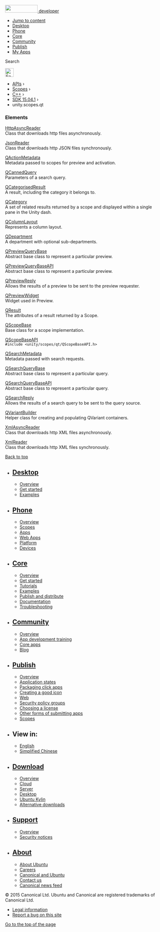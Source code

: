 <a href="https://developer.ubuntu.com/" class="logo-ubuntu"><img src="https://developer.ubuntu.com/assets/sites/ubuntu/latest/u/img/logos/logo-ubuntu-orange.svg" width="106" height="25" /> <span>developer</span></a>

-   [Jump to content](index.html#main-content)
-   [Desktop](https://developer.ubuntu.com/en/desktop/)
-   [Phone](https://developer.ubuntu.com/en/phone/)
-   [Core](https://developer.ubuntu.com/core)
-   [Community](https://developer.ubuntu.com/en/community/)
-   [Publish](https://developer.ubuntu.com/en/publish/)
-   [My Apps](https://myapps.developer.ubuntu.com/)

Search

<img src="https://developer.ubuntu.com/assets/sites/ubuntu/latest/u/img/search-white.svg" alt="Search" height="28" />

-   [APIs](../../../../index.html) ›
-   [Scopes](../../../index.html) ›
-   [C++](../../index.html) ›
-   <a href="../index.html" class="sub-nav-item">SDK 15.04.1</a> ›
-   unity.scopes.qt

<!-- -->

### Elements

[HttpAsyncReader](../unity.scopes.qt.HttpAsyncReader/index.html)  
Class that downloads http files asynchronously.

[JsonReader](../unity.scopes.qt.JsonReader/index.html)  
Class that downloads http JSON files synchronously.

[QActionMetadata](../unity.scopes.qt.QActionMetadata/index.html)  
Metadata passed to scopes for preview and activation.

[QCannedQuery](../unity.scopes.qt.QCannedQuery/index.html)  
Parameters of a search query.

[QCategorisedResult](../unity.scopes.qt.QCategorisedResult/index.html)  
A result, including the category it belongs to.

[QCategory](../unity.scopes.qt.QCategory/index.html)  
A set of related results returned by a scope and displayed within a single pane in the Unity dash.

[QColumnLayout](../unity.scopes.qt.QColumnLayout/index.html)  
Represents a column layout.

[QDepartment](../unity.scopes.qt.QDepartment/index.html)  
A department with optional sub-departments.

[QPreviewQueryBase](../unity.scopes.qt.QPreviewQueryBase/index.html)  
Abstract base class to represent a particular preview.

[QPreviewQueryBaseAPI](../unity.scopes.qt.QPreviewQueryBaseAPI/index.html)  
Abstract base class to represent a particular preview.

[QPreviewReply](../unity.scopes.qt.QPreviewReply/index.html)  
Allows the results of a preview to be sent to the preview requester.

[QPreviewWidget](../unity.scopes.qt.QPreviewWidget/index.html)  
Widget used in Preview.

[QResult](../unity.scopes.qt.QResult/index.html)  
The attributes of a result returned by a Scope.

[QScopeBase](../unity.scopes.qt.QScopeBase/index.html)  
Base class for a scope implementation.

[QScopeBaseAPI](../unity.scopes.qt.QScopeBaseAPI/index.html)  
`#include <unity/scopes/qt/QScopeBaseAPI.h>`

[QSearchMetadata](../unity.scopes.qt.QSearchMetadata/index.html)  
Metadata passed with search requests.

[QSearchQueryBase](../unity.scopes.qt.QSearchQueryBase/index.html)  
Abstract base class to represent a particular query.

[QSearchQueryBaseAPI](../unity.scopes.qt.QSearchQueryBaseAPI/index.html)  
Abstract base class to represent a particular query.

[QSearchReply](../unity.scopes.qt.QSearchReply/index.html)  
Allows the results of a search query to be sent to the query source.

[QVariantBuilder](../unity.scopes.qt.QVariantBuilder/index.html)  
Helper class for creating and populating QVariant containers.

[XmlAsyncReader](../unity.scopes.qt.XmlAsyncReader/index.html)  
Class that downloads http XML files asynchronously.

[XmlReader](../unity.scopes.qt.XmlReader/index.html)  
Class that downloads http XML files synchronously.

[Back to top](index.html#)

-   [Desktop](https://developer.ubuntu.com/en/desktop/)
    ---------------------------------------------------

    -   [Overview](https://developer.ubuntu.com/en/desktop/)
    -   [Get started](http://snapcraft.io/?utm_source=developer.ubuntu.com&utm_medium=devportal&utm_term=snaps%20snapcraft%20desktop&utm_content=menu&utm_campaign=duc_snappers)
    -   [Examples](https://github.com/ubuntu/snappy-playpen)

-   [Phone](https://developer.ubuntu.com/en/phone/)
    -----------------------------------------------

    -   [Overview](https://developer.ubuntu.com/en/phone/)
    -   [Scopes](https://developer.ubuntu.com/en/phone/scopes/)
    -   [Apps](https://developer.ubuntu.com/en/phone/apps/)
    -   [Web Apps](https://developer.ubuntu.com/en/phone/web/)
    -   [Platform](https://developer.ubuntu.com/en/phone/platform/)
    -   [Devices](https://developer.ubuntu.com/en/phone/devices/)

-   [Core](https://developer.ubuntu.com/core)
    -----------------------------------------

    -   [Overview](https://developer.ubuntu.com/core)
    -   [Get started](https://developer.ubuntu.com/core/get-started)
    -   [Tutorials](https://developer.ubuntu.com/core/tutorials)
    -   [Examples](https://developer.ubuntu.com/core/examples)
    -   [Publish and distribute](https://developer.ubuntu.com/core/publish-and-distribute)
    -   [Documentation](https://developer.ubuntu.com/core/documentation)
    -   [Troubleshooting](https://developer.ubuntu.com/core/troubleshooting)

-   [Community](https://developer.ubuntu.com/en/community/)
    -------------------------------------------------------

    -   [Overview](https://developer.ubuntu.com/en/community/)
    -   [App development training](https://developer.ubuntu.com/en/community/training/)
    -   [Core apps](https://developer.ubuntu.com/en/community/core-apps/)
    -   [Blog](https://developer.ubuntu.com/en/community/blog/)

-   [Publish](https://developer.ubuntu.com/en/publish/)
    ---------------------------------------------------

    -   [Overview](https://developer.ubuntu.com/en/publish/)
    -   [Application states](https://developer.ubuntu.com/en/publish/application-states/)
    -   [Packaging click apps](https://developer.ubuntu.com/en/publish/packaging-click-apps/)
    -   [Creating a good icon](https://developer.ubuntu.com/en/publish/creating-a-good-icon/)
    -   [Web](https://developer.ubuntu.com/en/publish/web/)
    -   [Security policy groups](https://developer.ubuntu.com/en/publish/security-policy-groups/)
    -   [Choosing a license](https://developer.ubuntu.com/en/publish/choosing-a-license/)
    -   [Other forms of submitting apps](https://developer.ubuntu.com/en/publish/other-forms-of-submitting-apps/)
    -   [Scopes](https://developer.ubuntu.com/en/publish/scopes/)

-   View in:
    --------

    -   [English](index.html "Change to language: English")
    -   [Simplified Chinese](index.html "Change to language: Simplified Chinese")

-   [Download](http://ubuntu.com/download/)
    ---------------------------------------

    -   [Overview](http://ubuntu.com/download)
    -   [Cloud](http://ubuntu.com/download/cloud)
    -   [Server](http://ubuntu.com/download/server)
    -   [Desktop](http://ubuntu.com/download/desktop)
    -   [Ubuntu Kylin](http://ubuntu.com/download/ubuntu-kylin)
    -   [Alternative downloads](http://ubuntu.com/download/alternative-downloads)

-   [Support](http://ubuntu.com/support/)
    -------------------------------------

    -   [Overview](http://ubuntu.com/support)
    -   [Security notices](http://www.ubuntu.com/usn/)

-   [About](http://ubuntu.com/about/)
    ---------------------------------

    -   [About Ubuntu](http://ubuntu.com/about/about-ubuntu)
    -   [Careers](http://www.canonical.com/careers)
    -   [Canonical and Ubuntu](http://ubuntu.com/about/canonical-and-ubuntu)
    -   [Contact us](http://ubuntu.com/about/contact-us)
    -   [Canonical news feed](http://insights.ubuntu.com/feed/)

© 2015 Canonical Ltd. Ubuntu and Canonical are registered trademarks of Canonical Ltd.

-   [Legal information](http://www.ubuntu.com/legal)
-   [Report a bug on this site](https://bugs.launchpad.net/developer-ubuntu-com/)

<span class="accessibility-aid">[Go to the top of the page](index.html#)</span>
